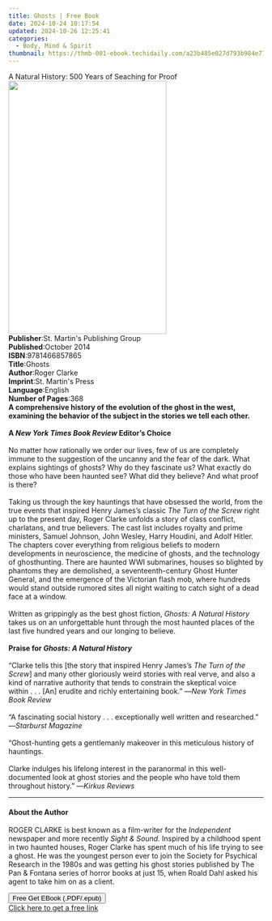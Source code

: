 ```yaml
---
title: Ghosts | Free Book
date: 2024-10-24 10:17:54
updated: 2024-10-26 12:25:41
categories:
  - Body, Mind & Spirit
thumbnail: https://thmb-001-ebook.techidaily.com/a23b485e027d793b984e77b694191dc8b405ad697447f8a7231213900a4f324a.jpg
---
```

<main id="book-container">
  <div class="flex flex-col">
    <div class="book-brief flex-1 py-6 px-4 sm:p-6 md:py-10 md:px-8">
      <!-- brief-->
      <div class="book-brief-main">
        A Natural History: 500 Years of Seaching for Proof
      </div>
    </div>
    <div
      class="book-meta-info flex-1 grid gap-4 col-start-1 col-end-3 row-start-1 sm:mb-6 sm:grid-cols-4 lg:gap-6 lg:col-start-2 lg:row-end-6 lg:row-span-6 lg:mb-0"
    >
      <div
        class="book-meta-info-left place-content-center mt-4 p-4 text-sm leading-6 col-start-2 col-span-2 dark:text-slate-400"
      >
        <img
          class="w-full h-500 object-cover rounded-lg sm:h-255 sm:col-span-2 lg:col-span-full"
          src="https://img-001-ebook.techidaily.com/2f9bc214ae7157f9ea12c7e596d94bacee2d6d7b189c0b8fef47ce444dfef3c5.jpg"
          alt=""
          width="312"
          height="500"
        />
      </div>
      <div
        class="book-meta-info-right mt-2 col-start-1 row-start-2 col-span-3 self-center"
      >
        <!-- meta data  -->
        <div class="flex flex-col px-4 md:px-8">
          <div class="flex-1">
            <strong>Publisher</strong>:<span class="px-2"
              >St. Martin&#39;s Publishing Group</span
            >
          </div>
          <div class="flex-1">
            <strong>Published</strong>:<span class="px-2">October 2014</span>
          </div>
          <div class="flex-1">
            <strong>ISBN</strong>:<span class="px-2">9781466857865</span>
          </div>
          <div class="flex-1">
            <strong>Title</strong>:<span class="px-2">Ghosts</span>
          </div>
          <div class="flex-1">
            <strong>Author</strong>:<span class="px-2">Roger Clarke</span>
          </div>
          <div class="flex-1">
            <strong>Imprint</strong>:<span class="px-2"
              >St. Martin&#39;s Press</span
            >
          </div>
          <div class="flex-1">
            <strong>Language</strong>:<span class="px-2">English</span>
          </div>
          <div class="flex-1">
            <strong>Number of Pages</strong>:<span class="px-2">368</span>
          </div>
        </div>
      </div>
    </div>
    <div class="book-description flex-1 py-6 px-4 sm:p-6 md:py-10 md:px-8">
      <div class="book-description-main">
        <div accordion-content="" id="description">
          <b
            >A comprehensive history of the evolution of the ghost in the west,
            examining the behavior of the subject in the stories we tell each
            other.</b
          ><br /><br /><b>A <i>New York Times Book Review </i>Editor’s Choice</b
          ><br /><br />No matter how rationally we order our lives, few of us
          are completely immune to the suggestion of the uncanny and the fear of
          the dark. What explains sightings of ghosts? Why do they fascinate us?
          What exactly do those who have been haunted see? What did they
          believe? And what proof is there?<br /><br />Taking us through the key
          hauntings that have obsessed the world, from the true events that
          inspired Henry James’s classic <i>The Turn of the Screw</i> right up
          to the present day, Roger Clarke unfolds a story of class conflict,
          charlatans, and true believers. The cast list includes royalty and
          prime ministers, Samuel Johnson, John Wesley, Harry Houdini, and Adolf
          Hitler. The chapters cover everything from religious beliefs to modern
          developments in neuroscience, the medicine of ghosts, and the
          technology of ghosthunting. There are haunted WWI submarines, houses
          so blighted by phantoms they are demolished, a seventeenth-century
          Ghost Hunter General, and the emergence of the Victorian flash mob,
          where hundreds would stand outside rumored sites all night waiting to
          catch sight of a dead face at a window.<br /><br />Written as
          grippingly as the best ghost fiction,
          <i>Ghosts: A Natural History </i>takes us on an unforgettable hunt
          through the most haunted places of the last five hundred years and our
          longing to believe.<br /><br /><b
            >Praise for <i>Ghosts: A Natural History</i></b
          ><br /><br />“Clarke tells this [the story that inspired Henry James’s
          <i>The Turn of the Screw</i>] and many other gloriously weird stories
          with real verve, and also a kind of narrative authority that tends to
          constrain the skeptical voice within&nbsp;.&nbsp;.&nbsp;. [An] erudite
          and richly entertaining book.” —<i>New York Times Book Review</i
          ><br /><br />“A fascinating social history&nbsp;.&nbsp;.&nbsp;.
          exceptionally well written and researched.” —<i>Starburst Magazine</i
          ><br /><br />“Ghost-hunting gets a gentlemanly makeover in this
          meticulous history of hauntings.<br /><br />Clarke indulges his
          lifelong interest in the paranormal in this well-documented look at
          ghost stories and the people who have told them throughout history.”
          —<i>Kirkus Reviews</i>
        </div>
        <div class="accordion-fader"></div>
      </div>
    </div>
    <div class="book-excerpts flex-1 py-6 px-4 sm:p-6 md:py-10 md:px-8">
      <!-- excerpts-->
      <div class="book-excerpts-main">
        <hr />
        <h4 class="placeholder placeholder-heading">
          <span>About the Author</span>
        </h4>
        <p>
          ROGER CLARKE is best known as a film-writer for the
          <i>Independent </i>newspaper and more recently
          <i>Sight &amp; Sound</i>. Inspired by a childhood spent in two haunted
          houses, Roger Clarke has spent much of his life trying to see a ghost.
          He was the youngest person ever to join the Society for Psychical
          Research in the 1980s and was getting his ghost stories published by
          The Pan &amp; Fontana series of horror books at just 15, when Roald
          Dahl asked his agent to take him on as a client.
        </p>
      </div>
    </div>
    <div
      class="book-about-author flex-1 py-6 px-4 sm:p-6 md:py-10 md:px-8"
    ></div>
    <div class="book-free-get flex-1 py-6 px-4 sm:p-6 md:py-10 md:px-8">
      <button
        id="btn-free-get"
        class="bg-blue-500 hover:bg-blue-700 text-white font-bold py-2 px-4 rounded"
      >
        Free Get EBook (.PDF/.epub)
      </button>
      <div id="countdown-display" class="px-2 text-lg mt-2"></div>
      <a
        id="free-link"
        class="hidden bg-blue-500 hover:bg-blue-700 text-white font-bold py-2 px-4 rounded"
        href="https://www.ebooks.com/en-us/book/211334267/ghosts/roger-clarke/"
        target="_blank"
        >Click here to get a free link</a
      >
    </div>
    <script>
      let countdownTime = 0;
      let countdownInterval = null;
      document
        .getElementById('btn-free-get')
        .addEventListener('click', startCountdown);
      function startCountdown() {
        countdownTime = new Date().getTime() + 60000 * 3;
        countdownInterval = setInterval(updateCountdown, 1000);
        document.getElementById('btn-free-get').disabled = true;
        document
          .getElementById('btn-free-get')
          .classList.add('bg-gray-500', 'cursor-not-allowed');
      }
      function updateCountdown() {
        let currentTime = new Date().getTime();
        let timeLeft = countdownTime - currentTime;
        let secondsLeft = Math.floor(timeLeft / 1000);
        document.getElementById('countdown-display').innerHTML =
          `Remaining time: ${secondsLeft} seconds.`;
        if (secondsLeft <= 0) {
          clearInterval(countdownInterval);
          document.getElementById('btn-free-get').classList.add('hidden');
          document.getElementById('free-link').classList.remove('hidden');
          document.getElementById('countdown-display').innerHTML = '';
        }
      }
    </script>
  </div>
</main>
